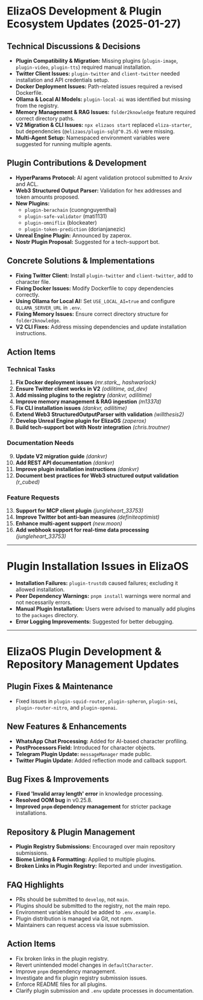 # ElizaOS Development & Plugin Ecosystem Updates (2025-01-27)

## Technical Discussions & Decisions
- **Plugin Compatibility & Migration:** Missing plugins (`plugin-image`, `plugin-video`, `plugin-tts`) required manual installation.
- **Twitter Client Issues:** `plugin-twitter` and `client-twitter` needed installation and API credentials setup.
- **Docker Deployment Issues:** Path-related issues required a revised Dockerfile.
- **Ollama & Local AI Models:** `plugin-local-ai` was identified but missing from the registry.
- **Memory Management & RAG Issues:** `folder2knowledge` feature required correct directory paths.
- **V2 Migration & CLI Issues:** `npx elizaos start` replaced `eliza-starter`, but dependencies (`@elizaos/plugin-sql@^0.25.6`) were missing.
- **Multi-Agent Setup:** Namespaced environment variables were suggested for running multiple agents.

## Plugin Contributions & Development
- **HyperParams Protocol:** AI agent validation protocol submitted to Arxiv and ACL.
- **Web3 Structured Output Parser:** Validation for hex addresses and token amounts proposed.
- **New Plugins:**
  - `plugin-berachain` (cuongnguyenthai)
  - `plugin-safe-validator` (mati1131)
  - `plugin-omniflix` (blockeater)
  - `plugin-token-prediction` (dorianjanezic)
- **Unreal Engine Plugin:** Announced by zaperox.
- **Nostr Plugin Proposal:** Suggested for a tech-support bot.

## Concrete Solutions & Implementations
- **Fixing Twitter Client:** Install `plugin-twitter` and `client-twitter`, add to character file.
- **Fixing Docker Issues:** Modify Dockerfile to copy dependencies correctly.
- **Using Ollama for Local AI:** Set `USE_LOCAL_AI=true` and configure `OLLAMA_SERVER_URL` in `.env`.
- **Fixing Memory Issues:** Ensure correct directory structure for `folder2knowledge`.
- **V2 CLI Fixes:** Address missing dependencies and update installation instructions.

## Action Items
### Technical Tasks
1. **Fix Docker deployment issues** *(mr.stark_, hashwarlock)*
2. **Ensure Twitter client works in V2** *(odilitime, ad_dev)*
3. **Add missing plugins to the registry** *(dankvr, odilitime)*
4. **Improve memory management & RAG ingestion** *(m1337d)*
5. **Fix CLI installation issues** *(dankvr, odilitime)*
6. **Extend Web3 StructuredOutputParser with validation** *(willthesis2)*
7. **Develop Unreal Engine plugin for ElizaOS** *(zaperox)*
8. **Build tech-support bot with Nostr integration** *(chris.troutner)*

### Documentation Needs
9. **Update V2 migration guide** *(dankvr)*
10. **Add REST API documentation** *(dankvr)*
11. **Improve plugin installation instructions** *(dankvr)*
12. **Document best practices for Web3 structured output validation** *(r_cubed)*

### Feature Requests
13. **Support for MCP client plugin** *(jungleheart_33753)*
14. **Improve Twitter bot anti-ban measures** *(definiteoptimist)*
15. **Enhance multi-agent support** *(new.moon)*
16. **Add webhook support for real-time data processing** *(jungleheart_33753)*

---

# Plugin Installation Issues in ElizaOS
- **Installation Failures:** `plugin-trustdb` caused failures; excluding it allowed installation.
- **Peer Dependency Warnings:** `pnpm install` warnings were normal and not necessarily errors.
- **Manual Plugin Installation:** Users were advised to manually add plugins to the `packages` directory.
- **Error Logging Improvements:** Suggested for better debugging.

---

# ElizaOS Plugin Development & Repository Management Updates
## Plugin Fixes & Maintenance
- Fixed issues in `plugin-squid-router`, `plugin-spheron`, `plugin-sei`, `plugin-router-nitro`, and `plugin-openai`.

## New Features & Enhancements
- **WhatsApp Chat Processing:** Added for AI-based character profiling.
- **PostProcessors Field:** Introduced for character objects.
- **Telegram Plugin Update:** `messageManager` made public.
- **Twitter Plugin Update:** Added reflection mode and callback support.

## Bug Fixes & Improvements
- **Fixed 'Invalid array length' error** in knowledge processing.
- **Resolved OOM bug** in v0.25.8.
- **Improved `pnpm` dependency management** for stricter package installations.

## Repository & Plugin Management
- **Plugin Registry Submissions:** Encouraged over main repository submissions.
- **Biome Linting & Formatting:** Applied to multiple plugins.
- **Broken Links in Plugin Registry:** Reported and under investigation.

## FAQ Highlights
- PRs should be submitted to `develop`, not `main`.
- Plugins should be submitted to the registry, not the main repo.
- Environment variables should be added to `.env.example`.
- Plugin distribution is managed via Git, not npm.
- Maintainers can request access via issue submission.

## Action Items
- Fix broken links in the plugin registry.
- Revert unintended model changes in `defaultCharacter`.
- Improve `pnpm` dependency management.
- Investigate and fix plugin registry submission issues.
- Enforce README files for all plugins.
- Clarify plugin submission and `.env` update processes in documentation.
